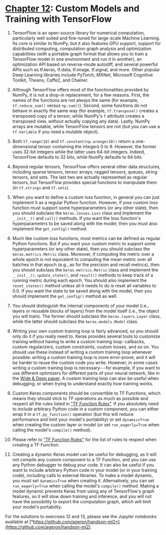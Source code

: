 
[Chapter 12](https://learning.oreilly.com/library/view/hands-on-machine-learning/9781492032632/ch12.html#tensorflow_chapter): Custom Models and Training with TensorFlow
========================================================================================================================================================================

1.  TensorFlow is an open-source library for numerical computation,
    particularly well suited and fine-tuned for large-scale Machine
    Learning. Its core is similar to NumPy, but it also features GPU
    support, support for distributed computing, computation graph
    analysis and optimization capabilities (with a portable graph format
    that allows you to train a TensorFlow model in one environment and
    run it in another), an optimization API based on reverse-mode
    autodiff, and several powerful APIs such as tf.keras, tf.data,
    tf.image, tf.signal, and more. Other popular Deep Learning libraries
    include PyTorch, MXNet, Microsoft Cognitive Toolkit, Theano, Caffe2,
    and Chainer.

2.  Although TensorFlow offers most of the functionalities provided by
    NumPy, it is not a drop-in replacement, for a few reasons. First,
    the names of the functions are not always the same (for example,
    `tf.reduce_sum()` versus `np.sum()`). Second, some functions do not
    behave in exactly the same way (for example, `tf.transpose()`
    creates a transposed copy of a tensor, while NumPy's `T` attribute
    creates a transposed view, without actually copying any data).
    Lastly, NumPy arrays are mutable, while TensorFlow tensors are not
    (but you can use a `tf.Variable` if you need a mutable object).

3.  Both `tf.range(10)` and `tf.constant(np.arange(10))` return a
    one-dimensional tensor containing the integers 0 to 9. However, the
    former uses 32-bit integers while the latter uses 64-bit integers.
    Indeed, TensorFlow defaults to 32 bits, while NumPy defaults to 64
    bits.

4.  Beyond regular tensors, TensorFlow offers several other data
    structures, including sparse tensors, tensor arrays, ragged tensors,
    queues, string tensors, and sets. The last two are actually
    represented as regular tensors, but TensorFlow provides special
    functions to manipulate them (in `tf.strings` and `tf.sets`).

5.  When you want to define a custom loss function, in general you can
    just implement it as a regular Python function. However, if your
    custom loss function must support some hyperparameters (or any other
    state), then you should subclass the `keras.losses.Loss` class and
    implement the `__init__()` and `call()` methods. If you want the
    loss function's hyperparameters to be saved along with the model,
    then you must also implement the `get_config()` method.

6.  Much like custom loss functions, most metrics can be defined as
    regular Python functions. But if you want your custom metric to
    support some hyperparameters (or any other state), then you should
    subclass the `keras.metrics.Metric` class. Moreover, if computing
    the metric over a whole epoch is not equivalent to computing the
    mean metric over all batches in that epoch (e.g., as for the
    precision and recall metrics), then you should subclass the
    `keras.metrics.Metric` class and implement the `__init__()`,
    `update_state()`, and `result()` methods to keep track of a running
    metric during each epoch. You should also implement the
    `reset_states()` method unless all it needs to do is reset all
    variables to 0.0. If you want the state to be saved along with the
    model, then you should implement the `get_config()` method as well.

7.  You should distinguish the internal components of your model (i.e.,
    layers or reusable blocks of layers) from the model itself (i.e.,
    the object you will train). The former should subclass the
    `keras.layers.Layer` class, while the latter should subclass the
    `keras.models.Model` class.

8.  Writing your own custom training loop is fairly advanced, so you
    should only do it if you really need to. Keras provides several
    tools to customize training without having to write a custom
    training loop: callbacks, custom regularizers, custom constraints,
    custom losses, and so on. You should use these instead of writing a
    custom training loop whenever possible: writing a custom training
    loop is more error-prone, and it will be harder to reuse the custom
    code you write. However, in some cases writing a custom training
    loop is necessary⁠---for example, if you want to use different
    optimizers for different parts of your neural network, like in the
    [Wide & Deep paper](https://homl.info/widedeep). A custom training
    loop can also be useful when debugging, or when trying to understand
    exactly how training works.

9.  Custom Keras components should be convertible to TF Functions, which
    means they should stick to TF operations as much as possible and
    respect all the rules listed in ["TF Function
    Rules"](https://learning.oreilly.com/library/view/hands-on-machine-learning/9781492032632/ch12.html#tf_functionrules).
    If you absolutely need to include arbitrary Python code in a custom
    component, you can either wrap it in a `tf.py_function()` operation
    (but this will reduce performance and limit your model's
    portability) or set `dynamic=True` when creating the custom layer or
    model (or set `run_eagerly=True` when calling the model's
    `compile()` method).

10. Please refer to ["TF Function
    Rules"](https://learning.oreilly.com/library/view/hands-on-machine-learning/9781492032632/ch12.html#tf_functionrules)
    for the list of rules to respect when creating a TF Function.

11. Creating a dynamic Keras model can be useful for debugging, as it
    will not compile any custom component to a TF Function, and you can
    use any Python debugger to debug your code. It can also be useful if
    you want to include arbitrary Python code in your model (or in your
    training code), including calls to external libraries. To make a
    model dynamic, you must set `dynamic=True` when creating it.
    Alternatively, you can set `run_eagerly=True` when calling the
    model's `compile()` method. Making a model dynamic prevents Keras
    from using any of TensorFlow's graph features, so it will slow down
    training and inference, and you will not have the possibility to
    export the computation graph, which will limit your model's
    portability.

For the solutions to exercises 12 and 13, please see the Jupyter
notebooks available at
[*https://github.com/ageron/handson-ml2*](https://github.com/ageron/handson-ml2).



